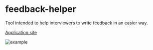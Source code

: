 # feedback-helper
Tool intended to help interviewers to write feedback in an easier way.

[Application site](https://proyecto-nutria.github.io/feedback-helper/)

![example](https://proyecto-nutria.github.io/feedback-helper/feedback_helper.png)


